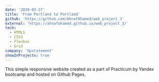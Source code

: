 ```yaml
---
date: '2020-03-27'
title: 'From Portland to Portland'
github: 'https://github.com/AhnafAhamed/web_project_3'
external: 'https://ahnafahamed.github.io/web_project_3/'
tech:
  - HTML5
  - CSS3
  - Flexbox
  - Grid
company: 'Upstatement'
showInProjects: true
---
```


This simple responsive website created as a part of Practicum by Yandex bootcamp and hosted on Github Pages.
